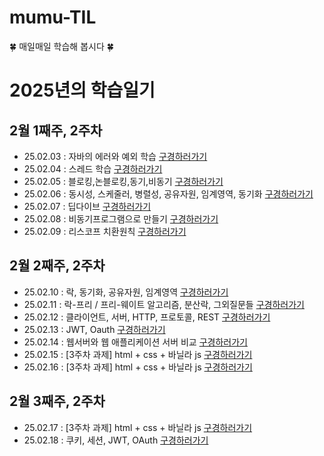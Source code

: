 # mumu-TIL
🍀 매일매일 학습해 봅시다 🍀

# 2025년의 학습일기

## 2월 1째주, 2주차
- 25.02.03 : 자바의 에러와 예외 학습 [구경하러가기](https://github.com/100-hours-a-week/mumu-TIL/blob/main/Feb/25-02-03.md)
- 25.02.04 : 스레드 학습 [구경하러가기](https://github.com/100-hours-a-week/mumu-TIL/blob/main/Feb/25-02-04.md)
- 25.02.05 : 블로킹,논블로킹,동기,비동기 [구경하러가기](https://github.com/100-hours-a-week/mumu-TIL/blob/main/Feb/25-02-05.md)
- 25.02.06 : 동시성, 스케줄러, 병렬성, 공유자원, 임계영역, 동기화 [구경하러가기](https://github.com/100-hours-a-week/mumu-TIL/blob/main/Feb/25-02-06.md)
- 25.02.07 : 딥다이브 [구경하러가기](https://github.com/100-hours-a-week/mumu-TIL/blob/main/Feb/25-02-07.md)
- 25.02.08 : 비동기프로그램으로 만들기 [구경하러가기](https://github.com/100-hours-a-week/mumu-TIL/blob/main/Feb/25-02-08.md)
- 25.02.09 : 리스코프 치환원칙 [구경하러가기](https://github.com/100-hours-a-week/mumu-TIL/blob/main/Feb/25-02-09.md)

## 2월 2째주, 2주차
- 25.02.10 : 락, 동기화, 공유자원, 임계영역 [구경하러가기](https://github.com/100-hours-a-week/mumu-TIL/blob/main/Feb/25-02-10.md)
- 25.02.11 : 락-프리 / 프리-웨이트 알고리즘, 분산락, 그외질문들 [구경하러가기](https://github.com/100-hours-a-week/mumu-TIL/blob/main/Feb/25-02-11.md)
- 25.02.12 : 클라이언트, 서버, HTTP, 프로토콜, REST [구경하러가기](https://github.com/100-hours-a-week/mumu-TIL/blob/main/Feb/25-02-12.md)
- 25.02.13 : JWT, Oauth [구경하러가기](https://github.com/100-hours-a-week/mumu-TIL/blob/main/Feb/25-02-13.md)
- 25.02.14 : 웹서버와 웹 애플리케이션 서버 비교 [구경하러가기](https://github.com/100-hours-a-week/mumu-TIL/blob/main/Feb/25-02-14.md)
- 25.02.15 : [3주차 과제] html + css + 바닐라 js [구경하러가기](https://github.com/100-hours-a-week/2-mumu-park-community-fe)
- 25.02.16 : [3주차 과제] html + css + 바닐라 js [구경하러가기](https://github.com/100-hours-a-week/2-mumu-park-community-fe)

## 2월 3째주, 2주차
- 25.02.17 : [3주차 과제] html + css + 바닐라 js [구경하러가기](https://github.com/100-hours-a-week/2-mumu-park-community-fe)
- 25.02.18 : 쿠키, 세션, JWT, OAuth [구경하러가기](https://github.com/100-hours-a-week/mumu-TIL/blob/main/Feb/25-02-18.md)
